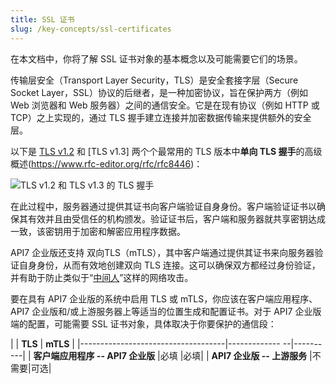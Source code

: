 ```yaml
---
title: SSL 证书
slug: /key-concepts/ssl-certificates
---
```


在本文档中，你将了解 SSL 证书对象的基本概念以及可能需要它们的场景。

传输层安全（Transport Layer Security，TLS）是安全套接字层（Secure Socket Layer，SSL）协议的后继者，是一种加密协议，旨在保护两方（例如 Web 浏览器和 Web 服务器）之间的通信安全。它是在现有协议（例如 HTTP 或 TCP）之上实现的，通过 TLS 握手建立连接并加密数据传输来提供额外的安全层。

以下是 [TLS v1.2](https://www.rfc-editor.org/rfc/rfc5246) 和 [TLS v1.3] 两个个最常用的 TLS 版本中**单向 TLS 握手**的高级概述(https://www.rfc-editor.org/rfc/rfc8446)：

<div style={{textAlign: 'center'}}>
<img
  src="https://static.apiseven.com/uploads/2023/08/24/OtRgQadG_acvck7tc_handshake.svg"
  alt="TLS v1.2 和 TLS v1.3 的 TLS 握手"
  宽度="75%"/>
</div>

在此过程中，服务器通过提供其证书向客户端验证自身身份。客户端验证证书以确保其有效并且由受信任的机构颁发。验证证书后，客户端和服务器就共享密钥达成一致，该密钥用于加密和解密应用程序数据。

API7 企业版还支持 双向TLS（mTLS），其中客户端通过提供其证书来向服务器验证自身身份，从而有效地创建双向 TLS 连接。这可以确保双方都经过身份验证，并有助于防止类似于“[中间人](https://zh.wikipedia.org/wiki/%E4%B8%AD%E9%97%B4%E4%BA%BA%E6%94%BB%E5%87%BB)”这样的网络攻击。

要在具有 API7 企业版的系统中启用 TLS 或 mTLS，你应该在客户端应用程序、API7 企业版和/或上游服务器上等适当的位置生成和配置证书。对于 API7 企业版端的配置，可能需要 SSL 证书对象，具体取决于你要保护的通信段：

<div style={{textAlign: 'center', margin: 'auto'}}>

| | **TLS** | **mTLS** |
|------------------------------------|------------- --|----------|
| **客户端应用程序 -- API7 企业版** |必填 |必填|
| **API7 企业版 -- 上游服务** |不需要|可选|

</div>

[//]: <TODO: TLS、mTLS 操作指南>
[//]: <TODO: API、SSL>
[//]: <TODO: 如何在独立部署模式下启用 SSL>
[//]: <TODO：有关 TCP 上的 L4 TLS 的操作指南>
